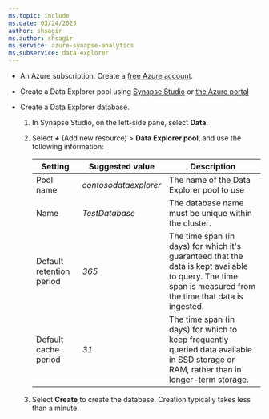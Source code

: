 ```yaml
---
ms.topic: include
ms.date: 03/24/2025
author: shsagir
ms.author: shsagir
ms.service: azure-synapse-analytics
ms.subservice: data-explorer
---
```

- An Azure subscription. Create a [free Azure account](https://azure.microsoft.com/free/).

- Create a Data Explorer pool using [Synapse Studio](../data-explorer-create-pool-studio.md) or [the Azure portal](../data-explorer-create-pool-portal.md)
- Create a Data Explorer database.
    1. In Synapse Studio, on the left-side pane, select **Data**.
    1. Select **&plus;** (Add new resource) > **Data Explorer pool**, and use the following information:

        | Setting | Suggested value | Description |
        |--|--|--|
        | Pool name | *contosodataexplorer* | The name of the Data Explorer pool to use |
        | Name | *TestDatabase* | The database name must be unique within the cluster. |
        | Default retention period | *365* | The time span (in days) for which it's guaranteed that the data is kept available to query. The time span is measured from the time that data is ingested. |
        | Default cache period | *31* | The time span (in days) for which to keep frequently queried data available in SSD storage or RAM, rather than in longer-term storage. |

    1. Select **Create** to create the database. Creation typically takes less than a minute.
